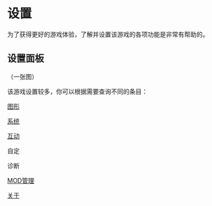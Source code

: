 # 设置

为了获得更好的游戏体验，了解并设置该游戏的各项功能是非常有帮助的。



## 设置面板

（一张图）



该游戏设置较多，你可以根据需要查询不同的条目：

[图形](./Settings/Graph.md)

[系统](./Settings/System.md)

[互动](./Settings/Interact.md)

自定

诊断

[MOD管理](./Settings/MOD_Manage.md)

[关于](./Settings/About.md)
